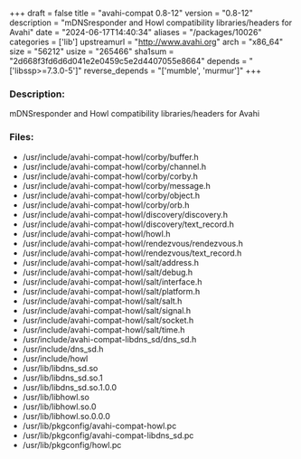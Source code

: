 +++
draft = false
title = "avahi-compat 0.8-12"
version = "0.8-12"
description = "mDNSresponder and Howl compatibility libraries/headers for Avahi"
date = "2024-06-17T14:40:34"
aliases = "/packages/10026"
categories = ['lib']
upstreamurl = "http://www.avahi.org"
arch = "x86_64"
size = "56212"
usize = "265466"
sha1sum = "2d668f3fd6d6d041e2e0459c5e2d4407055e8664"
depends = "['libssp>=7.3.0-5']"
reverse_depends = "['mumble', 'murmur']"
+++
### Description: 
mDNSresponder and Howl compatibility libraries/headers for Avahi

### Files: 
* /usr/include/avahi-compat-howl/corby/buffer.h
* /usr/include/avahi-compat-howl/corby/channel.h
* /usr/include/avahi-compat-howl/corby/corby.h
* /usr/include/avahi-compat-howl/corby/message.h
* /usr/include/avahi-compat-howl/corby/object.h
* /usr/include/avahi-compat-howl/corby/orb.h
* /usr/include/avahi-compat-howl/discovery/discovery.h
* /usr/include/avahi-compat-howl/discovery/text_record.h
* /usr/include/avahi-compat-howl/howl.h
* /usr/include/avahi-compat-howl/rendezvous/rendezvous.h
* /usr/include/avahi-compat-howl/rendezvous/text_record.h
* /usr/include/avahi-compat-howl/salt/address.h
* /usr/include/avahi-compat-howl/salt/debug.h
* /usr/include/avahi-compat-howl/salt/interface.h
* /usr/include/avahi-compat-howl/salt/platform.h
* /usr/include/avahi-compat-howl/salt/salt.h
* /usr/include/avahi-compat-howl/salt/signal.h
* /usr/include/avahi-compat-howl/salt/socket.h
* /usr/include/avahi-compat-howl/salt/time.h
* /usr/include/avahi-compat-libdns_sd/dns_sd.h
* /usr/include/dns_sd.h
* /usr/include/howl
* /usr/lib/libdns_sd.so
* /usr/lib/libdns_sd.so.1
* /usr/lib/libdns_sd.so.1.0.0
* /usr/lib/libhowl.so
* /usr/lib/libhowl.so.0
* /usr/lib/libhowl.so.0.0.0
* /usr/lib/pkgconfig/avahi-compat-howl.pc
* /usr/lib/pkgconfig/avahi-compat-libdns_sd.pc
* /usr/lib/pkgconfig/howl.pc
